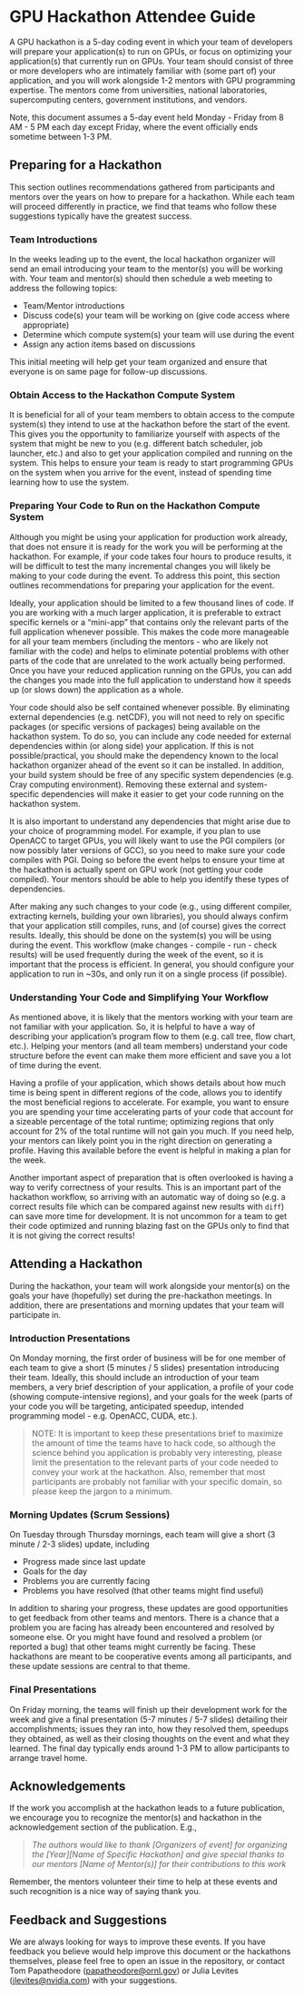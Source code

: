 # GPU Hackathon Attendee Guide
A GPU hackathon is a 5-day coding event in which your team of developers will prepare your
application(s) to run on GPUs, or focus on optimizing your application(s) that currently run on GPUs. Your team should consist of three or more developers who are intimately familiar with (some part of) your application, and you will work alongside 1-2 mentors with GPU
programming expertise. The mentors come from universities, national laboratories,
supercomputing centers, government institutions, and vendors.

Note, this document assumes a 5-day event held Monday - Friday from 8 AM - 5 PM each day
except Friday, where the event officially ends sometime between 1-3 PM.

## Preparing for a Hackathon
This section outlines recommendations gathered from participants and mentors over the years
on how to prepare for a hackathon. While each team will proceed differently in practice, we find that teams who follow these suggestions typically have the greatest success.

### Team Introductions
In the weeks leading up to the event, the local hackathon organizer will send an email
introducing your team to the mentor(s) you will be working with. Your team and mentor(s) should then schedule a web meeting to address the following topics:

* Team/Mentor introductions
* Discuss code(s) your team will be working on (give code access where appropriate)
* Determine which compute system(s) your team will use during the event
* Assign any action items based on discussions

This initial meeting will help get your team organized and ensure that everyone is on same page for follow-up discussions.

### Obtain Access to the Hackathon Compute System
It is beneficial for all of your team members to obtain access to the compute system(s) they
intend to use at the hackathon before the start of the event. This gives you the opportunity to familiarize yourself with aspects of the system that might be new to you (e.g. different batch scheduler, job launcher, etc.) and also to get your application compiled and running on the system. This helps to ensure your team is ready to start programming GPUs on the system when you arrive for the event, instead of spending time learning how to use the system.

### Preparing Your Code to Run on the Hackathon Compute System
Although you might be using your application for production work already, that does not ensure it is ready for the work you will be performing at the hackathon. For example, if your code takes four hours to produce results, it will be difficult to test the many incremental changes you will likely be making to your code during the event. To address this point, this section outlines recommendations for preparing your application for the event.

Ideally, your application should be limited to a few thousand lines of code. If you are working with a much larger application, it is preferable to extract specific kernels or a “mini-app” that contains only the relevant parts of the full application whenever possible. This makes the code more manageable for all your team members (including the mentors - who are likely not familiar with the code) and helps to eliminate potential problems with other parts of the code that are unrelated to the work actually being performed. Once you have your reduced application running on the GPUs, you can add the changes you made into the full application to understand how it speeds up (or slows down) the application as a whole.

Your code should also be self contained whenever possible. By eliminating external
dependencies (e.g. netCDF), you will not need to rely on specific packages (or specific versions of packages) being available on the hackathon system. To do so, you can include any code needed for external dependencies within (or along side) your application. If this is not possible/practical, you should make the dependency known to the local hackathon organizer ahead of the event so it can be installed. In addition, your build system should be free of any specific system dependencies (e.g. Cray computing environment). Removing these external and system-specific dependencies will make it easier to get your code running on the hackathon system.

It is also important to understand any dependencies that might arise due to your choice of
programming model. For example, if you plan to use OpenACC to target GPUs, you will likely
want to use the PGI compilers (or now possibly later versions of GCC), so you need to make
sure your code compiles with PGI. Doing so before the event helps to ensure your time at the
hackathon is actually spent on GPU work (not getting your code compiled). Your mentors
should be able to help you identify these types of dependencies.

After making any such changes to your code (e.g., using different compiler, extracting kernels, building your own libraries), you should always confirm that your application still compiles, runs, and (of course) gives the correct results. Ideally, this should be done on the system(s) you will be using during the event. This workflow (make changes - compile - run - check results) will be used frequently during the week of the event, so it is important that the process is efficient. In general, you should configure your application to run in ~30s, and only run it on a single process (if possible).

### Understanding Your Code and Simplifying Your Workflow 
As mentioned above, it is likely that the mentors working with your team are not familiar with your application. So, it is helpful to have a way of describing your application’s program flow to them (e.g. call tree, flow chart, etc.). Helping your mentors (and all team members) understand your code structure before the event can make them more efficient and save you a lot of time during the event.

Having a profile of your application, which shows details about how much time is being spent in different regions of the code, allows you to identify the most beneficial regions to accelerate. For example, you want to ensure you are spending your time accelerating parts of your code that account for a sizeable percentage of the total runtime; optimizing regions that only account for 2% of the total runtime will not gain you much. If you need help, your mentors can likely point you in the right direction on generating a profile. Having this available before the event is helpful in making a plan for the week.

Another important aspect of preparation that is often overlooked is having a way to verify
correctness of your results. This is an important part of the hackathon workflow, so arriving with an automatic way of doing so (e.g. a correct results file which can be compared against new results with `diff`) can save more time for development. It is not uncommon for a team to get their code optimized and running blazing fast on the GPUs only to find that it is not giving the correct results!

## Attending a Hackathon
During the hackathon, your team will work alongside your mentor(s) on the goals your have
(hopefully) set during the pre-hackathon meetings. In addition, there are presentations and
morning updates that your team will participate in.

### Introduction Presentations
On Monday morning, the first order of business will be for one member of each team to give a
short (5 minutes / 5 slides) presentation introducing their team. Ideally, this should include an introduction of your team members, a very brief description of your application, a profile of your code (showing compute-intensive regions), and your goals for the week (parts of your code you will be targeting, anticipated speedup, intended programming model - e.g. OpenACC, CUDA, etc.).

>NOTE: It is important to keep these presentations brief to maximize the amount of time the teams have to hack code, so although the science behind you application is probably very interesting, please limit the presentation to the relevant parts of your code needed to convey your work at the hackathon. Also, remember that most participants are probably not familiar with your specific domain, so please keep the jargon to a minimum. 

### Morning Updates (Scrum Sessions)
On Tuesday through Thursday mornings, each team will give a short (3 minute / 2-3 slides)
update, including

* Progress made since last update
* Goals for the day
* Problems you are currently facing
* Problems you have resolved (that other teams might find useful)

In addition to sharing your progress, these updates are good opportunities to get feedback from other teams and mentors. There is a chance that a problem you are facing has already been encountered and resolved by someone else. Or you might have found and resolved a problem (or reported a bug) that other teams might currently be facing. These hackathons are meant to be cooperative events among all participants, and these update sessions are central to that theme.

### Final Presentations
On Friday morning, the teams will finish up their development work for the week and give a final presentation (5-7 minutes / 5-7 slides) detailing their accomplishments; issues they ran into, how they resolved them, speedups they obtained, as well as their closing thoughts on the event and what they learned. The final day typically ends around 1-3 PM to allow participants to arrange travel home.

## Acknowledgements
If the work you accomplish at the hackathon leads to a future publication, we encourage you to recognize the mentor(s) and hackathon in the acknowledgement section of the publication. E.g.,

>*The authors would like to thank [Organizers of event] for organizing the [Year][Name of Specific Hackathon] and give special thanks to our mentors [Name of Mentor(s)] for their contributions to this work*

Remember, the mentors volunteer their time to help at these events and such recognition is a
nice way of saying thank you.

## Feedback and Suggestions
We are always looking for ways to improve these events. If you have feedback you believe
would help improve this document or the hackathons themselves, please feel free to open an issue in the repository, or contact Tom Papatheodore (papatheodore@ornl.gov) or Julia Levites (jlevites@nvidia.com) with your suggestions.
